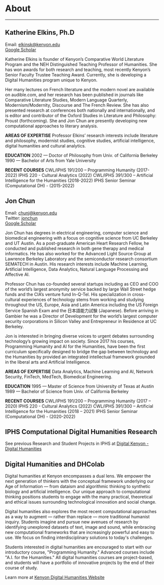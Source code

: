 # About

---


## Katherine Elkins, Ph.D

Email: elkinsk@kenyon.edu  
[Google Scholar](https://scholar.google.com/citations?user=bUSgS6IAAAAJ&hl=en&oi=ao)  

Katherine Elkins is founder of Kenyon’s Comparative World Literature Program and the NEH Distinguished Teaching Professor of Humanities. She has won awards for both research and teaching, most recently Kenyon’s Senior Faculty Trustee Teaching Award. Currently, she is developing a Digital Humanities program unique to Kenyon.

Her many lectures on French literature and the modern novel are available on audible.com, and her research has been published in journals like Comparative Literature Studies, Modern Language Quarterly, Modernism/Modernity, Discourse and The French Review. She has also presented research at conferences both nationally and internationally, and is editor and contributor of the Oxford Studies in Literature and Philosophy: Proust (forthcoming). She and Jon Chun are presently developing new computational approaches to literary analysis.

**AREAS OF EXPERTISE**
Professor Elkins’ research interests include literature and philosophy, modernist studies, cognitive studies, artificial intelligence, digital humanities and cultural analytics.

**EDUCATION**
2002 — Doctor of Philosophy from Univ. of California Berkeley
1990 — Bachelor of Arts from Yale University

**RECENT COURSES**
CWL/IPHS 191/200 – Programming Humanity (2017-2022)
IPHS 220 - Cultural Analytics (2022)
CWL/IPHS 391/300 – Artificial Intelligence for the Humanities (2018-2022)
IPHS Senior Seminar (Computational DH) - (2015-2022)

## Jon Chun

Email: chunj@kenyon.edu  
Twitter: [jonchun](https://twitter.com/jonchun2000)  
[Google Scholar](https://scholar.google.com/citations?user=l-iUHQMAAAAJ&hl=en&oi=ao)  

Jon Chun has degrees in electrical engineering, computer science and biomedical engineering with a focus on cognitive science from UC Berkeley and UT Austin. As a post-graduate American Heart Research Fellow, he conducted and published research in both gene therapy and medical informatics.  He has also worked for the Advanced Light Source Group at Lawrence Berkeley Laboratory and the semiconductor research consortium SEMATECH in Austin.  His research interests include Machine Learning, Artificial Intelligence, Data Analytics, Natural Language Processing and Affective AI.

Professor Chun has co-founded several startups including as CEO and COO of the world’s largest anonymity service backed by large Wall Street hedge funds and the CIA’s venture fund In-Q-Tel. His specialization in cross-cultural experiences of technology stems from working and studying throughout the US, Europe, Asia and Latin America including the US Foreign Service Spanish Exam and the 日本語能力試験 (Japanese). Before arriving in Gambier he was a Director of Development for the world’s largest computer security corporations in Silicon Valley and Entrepreneur in Residence at UC Berkeley.

Jon is interested in bringing diverse voices to urgent debates surrounding technology’s growing impact on society. Since 2017 his courses, Programming Humanity and AI for the Humanities, have been the first curriculum specifically designed to bridge the gap between technology and the Humanities by provided an integrated intellectual framework grounded in the liberal arts and Artificial Intelligence.

**AREAS OF EXPERTISE**
Data Analytics, Machine Learning and AI, Network Security, FinTech, MedTech, Biomedical Engineering.

**EDUCATION**
1995 — Master of Science from University of Texas at Austin
1989 — Bachelor of Science from Univ. of California Berkeley

**RECENT COURSES**
CWL/IPHS 191/200 – Programming Humanity (2017 – 2020)
IPHS 220 - Cultural Analytics (2022)
CWL/IPHS 391/300 – Artificial Intelligence for the Humanities (2018 – 2021)
IPHS Senior Seminar (Computational DH) - (2020-2022)

## IPHS Computational Digital Humanities Research

See previous Research and Student Projects in IPHS at [Digital Kenyon - Digital Humanities](https://digital.kenyon.edu/dh/)

## Digital Humanities and DHColab

Digital humanities at Kenyon encompasses a dual lens. We empower the next generation of thinkers with the conceptual framework underlying our Age of Information — from dataism and algorithmic thinking to synthetic biology and artificial intelligence. Our unique approach to computational thinking positions students to engage with the many practical, theoretical and ethical issues surrounding technological innovation and social change.

Digital humanities also explores the most recent computational approaches as a way to augment — rather than replace — more traditional humanist inquiry. Students imagine and pursue new avenues of research by identifying unexplored datasets of text, image and sound, while embracing new computational frameworks that are increasingly powerful and easy to use. We focus on finding interdisciplinary solutions to today's challenges.

Students interested in digital humanities are encouraged to start with our introductory course, "Programming Humanity." Advanced courses include "A.I. for the Humanities." All digital humanities courses are project-based, and students will have a portfolio of innovative projects by the end of their course of study.

Learn more at [Kenyon Digital Humanities Website](https://www.kenyon.edu/digital-humanities/)
